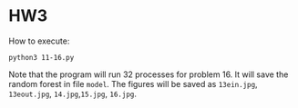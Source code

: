 # HW3

How to execute:

```
python3 11-16.py
```

Note that the program will run 32 processes for problem 16. It will save the random forest in file `model`. The figures will be saved as `13ein.jpg`, `13eout.jpg`, `14.jpg`,`15.jpg`, `16.jpg`.